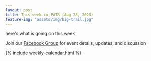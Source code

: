 ```yaml
---
layout: post
title: This week in PATR (Aug 28, 2023)
feature-img: "assets/img/big-trail.jpg"
---
```


here's what is going on this week

Join our [Facebook Group](https://www.facebook.com/groups/1909677022694360/) for
event details, updates, and discussion


{% include weekly-calendar.html %}
